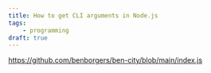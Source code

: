 ```yaml
---
title: How to get CLI arguments in Node.js
tags:
    - programming
draft: true
---
```

https://github.com/benborgers/ben-city/blob/main/index.js
